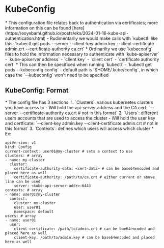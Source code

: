 <h1>KubeConfig</h1>
* This configuration file relates back to authentication via certificates; more information on this can be found [here](https://eoyebami.github.io/posts/eks/2024-01-16-kube-api-authentication.html)
  - Rudimentarily we would make calls with `kubectl` like this: `kubectl get pods --server <kube-api-server> --client-key admin.key --client-certificate admin.crt --certificate-authority ca.crt`
* Ordinarilty we use `kubeconfig` files to hold the information necessary to authenticate with `kube-apiserver`
  - `kube-apiserver address`
  - `client key`
  - `client cert`
  - `certificate authority cert`
  * This can then be specificed when running `kubectl`
    - `kubectl get pods --kubeconfig config`
    - default path is `$HOME/.kube/config`, in which case the `--kubeconfig` won't need to be specified
<h2>KubeConfig: Format</h2>
* The config file has 3 sections:
  1. `Clusters`: various kubernetes clusters you have access to
    - Will hold the api-server address and the CA cert: `--server <kube-api-server> --certificate-authority ca.crt # not in this format`
  2. `Users`: different users accounts that are used to access the cluster
    - Will hold the user key and certficate: `--client-key admin.key --client-certificate admin.crt # not in this format`
  3. `Contexts`: defines which users will access which cluster
* Ex:

```
apiVersion: v1
kind: Config
current-context: user01@my-cluster # sets a context to use
clusters: # array
- name: my-cluster
  cluster:
    certificate-authority-data: <cert-data> # can be base64encoded and placed here as well
    certificate-authority: /path/to/ca.crt # either current or above line can be used
    server: <kube-api-server-addr>:6443
contexts: # array
- name: user01@my-cluster
  contest:
    cluster: my-cluster
    user: user01
    namespace: default
users: # array
- name: user01
  user: 
    client-certificate: /path/to/admin.crt # can be bae64encoded and placed here as well
    client-key: /path/to/admin.key # can be base64encoded and placed here as well
```

